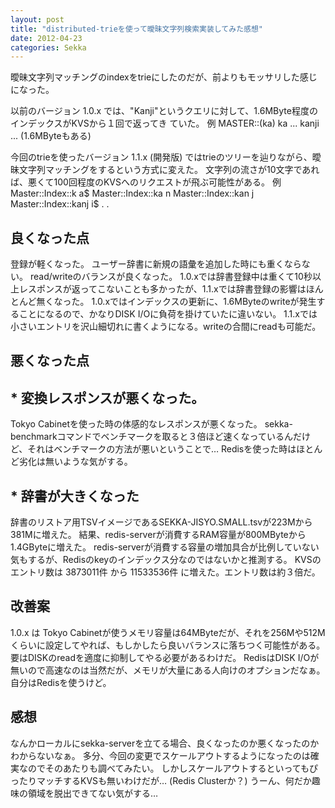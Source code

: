 ```yaml
---
layout: post
title: "distributed-trieを使って曖昧文字列検索実装してみた感想"
date: 2012-04-23
categories: Sekka
---
```


曖昧文字列マッチングのindexをtrieにしたのだが、前よりもモッサリした感じになった。

以前のバージョン 1.0.x では、"Kanji"というクエリに対して、1.6MByte程度のインデックスがKVSから１回で返ってき
ていた。
 例
  MASTER::(ka)    ka ... kanji ... (1.6MByteもある)

今回のtrieを使ったバージョン 1.1.x (開発版) ではtrieのツリーを辿りながら、曖昧文字列マッチングをするという方式に変えた。
文字列の流さが10文字であれば、悪くて100回程度のKVSへのリクエストが飛ぶ可能性がある。
  例
  Master::Index::k     a$
  Master::Index::ka    n
  Master::Index::kan   j
  Master::Index::kanj  i$
  .
  .

## 良くなった点
登録が軽くなった。
ユーザー辞書に新規の語彙を追加した時にも重くならない。
read/writeのバランスが良くなった。
1.0.xでは辞書登録中は重くて10秒以上レスポンスが返ってこないことも多かったが、1.1.xでは辞書登録の影響はほんとんど無くなった。
1.0.xではインデックスの更新に、1.6MByteのwriteが発生することになるので、かなりDISK I/Oに負荷を掛けていたに違いない。
1.1.xでは小さいエントリを沢山細切れに書くようになる。writeの合間にreadも可能だ。

## 悪くなった点
## * 変換レスポンスが悪くなった。
Tokyo Cabinetを使った時の体感的なレスポンスが悪くなった。
sekka-benchmarkコマンドでベンチマークを取ると３倍ほど速くなっているんだけど、それはベンチマークの方法が悪いということで…
Redisを使った時はほとんど劣化は無いような気がする。

## * 辞書が大きくなった
辞書のリストア用TSVイメージであるSEKKA-JISYO.SMALL.tsvが223Mから381Mに増えた。
結果、redis-serverが消費するRAM容量が800MByteから1.4GByteに増えた。
redis-serverが消費する容量の増加具合が比例していない気もするが、Redisのkeyのインデックス分なのではないかと推測する。
KVSのエントリ数は 3873011件 から 11533536件 に増えた。エントリ数は約３倍だ。

## 改善案
1.0.x は Tokyo Cabinetが使うメモリ容量は64MByteだが、それを256Mや512Mくらいに設定してやれば、もしかしたら良いバランスに落ちつく可能性がある。
要はDISKのreadを適度に抑制してやる必要があるわけだ。
RedisはDISK I/Oが無いので高速なのは当然だが、メモリが大量にある人向けのオプションだなぁ。
自分はRedisを使うけど。

## 感想
なんかローカルにsekka-serverを立てる場合、良くなったのか悪くなったのかわからないなぁ。
多分、今回の変更でスケールアウトするようになったのは確実なのでそのあたりも調べてみたい。
しかしスケールアウトするといってもぴったりマッチするKVSも無いわけだが… (Redis Clusterか？)
うーん、何だか趣味の領域を脱出できてない気がする…
